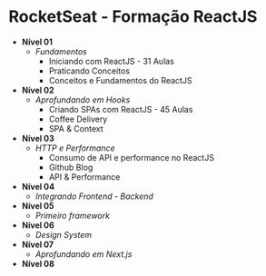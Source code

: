 # RocketSeat  - Formação ReactJS


* **Nível 01**
  * *Fundamentos*
    * Iniciando com ReactJS - 31 Aulas
    * Praticando Conceitos
    * Conceitos e Fundamentos do ReactJS
* **Nível 02**
  * *Aprofundando em Hooks*
    * Criando SPAs com ReactJS - 45 Aulas
    * Coffee Delivery
    * SPA & Context
* **Nível 03**
  * *HTTP e Performance*
    * Consumo de API e performance no ReactJS
    * Github Blog
    * API & Performance
* **Nível 04**
  * *Integrando Frontend - Backend*  
* **Nível 05**
  * *Primeiro framework* 
* **Nível 06**
  * *Design System* 
* **Nível 07**
  * *Aprofundando em Next.js*
* **Nível 08**
